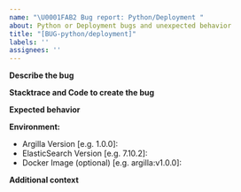 ```yaml
---
name: "\U0001FAB2 Bug report: Python/Deployment "
about: Python or Deployment bugs and unexpected behavior
title: "[BUG-python/deployment]"
labels: ''
assignees: ''
---
```


**Describe the bug**
<!-- A clear and concise description of what the bug is. -->

**Stacktrace and Code to create the bug**
<!--
```python
my_python_code
```
```bash
my_bash_code
```
-->

**Expected behavior**
<!-- A clear and concise description of what you expected to happen. -->

**Environment:**
<!-- Since version 1.16.0 you can use `python -m argilla info` command to easily get the used versions -->
 - Argilla Version [e.g. 1.0.0]:
 - ElasticSearch Version [e.g. 7.10.2]:
 - Docker Image (optional) [e.g. argilla:v1.0.0]:

**Additional context**
<!-- Add any other context about the problem here. -->
